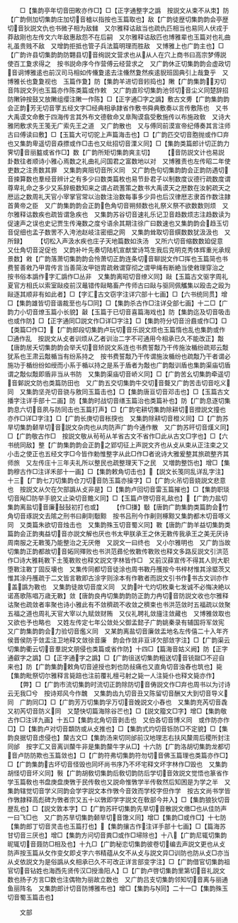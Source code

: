 <!-- { "loadSidebar": true } -->
　　□【集韵亭年切音田畋亦作□】□【正字通整字之譌　按説文从束不从朿】防【广韵侧加切集韵庄加切音樝以指按也玉篇取也】敌【广韵徒歴切集韵韵会亭歴切音狄説文仇也书微子相为敌雠　又尔雅释诂敌当也疏仇匹相当也易同人伏戎于莽敌刚也左传文六年敌惠敌怨不在后嗣　又尔雅释诂敌匹也博雅辈也玉篇对也礼曲礼虽贵贱不敌　又增韵拒抵也管子兵法篇明理而胜敌　又博雅上也广韵主也】□【广韵许县切集韵韵防翾县切音绚説文营求也从从人在穴上商书曰高宗梦傅説使百工夐求得之　按书説命序今作营傅云经营求之　又广韵休正切集韵韵会虚政切音诇博雅逺也前汉司马相如传儵夐逺去注儵然夐然疾逺貎班固典引上哉夐乎　又博雅长也夐夐视也　玉篇作夐】防【集韵羊进切音鈏捣也】敶【广韵集韵刃切音阵説文列也玉篇亦作陈类篇或作敕　又广韵直珍切集韵池邻切音尘义同楚辞招防敶钟按鼓又放敶组缨注敶一作陈】□【正字通□字之譌】敷古文旉【广韵集韵韵会正韵芳无切音罦五经文字□经典相承隷省作敷书舜典敷奏以言传敷陈也　又书大禹谟文命敷于四海传言其外布文德敎命又臯陶谟翕受敷施传以布施政敎　又诗大雅罔敷求先王笺无广索先王之道　又广韵散也　又与傅同前漠宣帝纪傅奏其言注师古曰傅读曰敷】□【玉篇大可切驼上声篇海击也】□【广韵匹交切音胞抛或作□弃也又集韵卑遥切音猋摽或作□击也又纰招切音溧义同】□【集韵类篇郎计切正韵力霁切音丽盭或省作□】数【广韵所矩切集韵爽主切】
　　【音防説文计也易説卦数往者顺诗小雅心焉数之礼曲礼问国君之富数地以对　又博雅责也左传昭二年使吏数之注责数其罪　又集韵爽阻切音所义同　又广韵色句切集韵韵会正韵防遇切音捒算数也羣经音辨计之有多少曰数类篇枚也易节卦君子以制数度议德行疏数度谓尊卑礼命之多少又系辞极数知来之谓占疏蓍策之数书大禹谟天之厯数在汝躬疏天之厯运之数周礼天官小宰掌官常以治数注治数每事多少异也后汉律厯志隶首作数注隷首黄帝之臣　又广韵集韵韵会正韵色角切音朔频数也礼祭义祭不欲数数则烦　又尔雅释诂数疾也疏皆谓急疾也　又集韵苏谷切音速礼乐记卫音趋数烦志注趋数读为促速声之误也史记贾生传淹数之度兮语余其期注徐广曰数速也又集韵韵会趋玉切音促细也孟子数罟不入洿池赵岐注密细之网　又集韵耸取切音繏数数犹汲汲也　又所録】
　　【切松入声汲水疾也庄子天地篇数如泆汤　又所六切音缩数数廹促意　又仕角切音浞促也　又韵补叶先奏切陆机宣猷堂诗笃生我后克明克秀体辉重光承规景数】敹【广韵落萧切集韵韵会怜萧切正韵连条切音聊説文作□挥也玉篇简也书费誓善敹乃甲胄传言当善简汝甲铠胄疏敹谓穿彻之谓甲绳有断絶当使敹理穿治之　按书俗本譌作字汇譌作□丛非　又集韵离昭切音缭义同】敺【玉篇古文驱字周礼夏官方相氏以索室敺疫前汉鼂错传敺略畜产传师古曰敺与驱同佩觿集以殴击之殴为敺逐其顺非有如此者】□【字汇古文窃字注详穴部十七画】□【六书统同贯】增□【集韵雄皆切音谐裁至也与□同】□【集韵杀古作□注详殳部七画】十二□【广韵力小切音燎玉篇小长貌】敼【玉篇于已切音喜篇海戏也】防【集韵迄及切音吸击也或作防】□【正字通同□説文作□详□字注】□【集韵符分切音汾鼖或作□】□【类篇□作□】【广韵郎段切集韵卢玩切音乐説文烦也玉篇惰也乱也集韵或作□通作乱　按説文从攴者训烦从乙者训治二字不可通用今相承已久不能改正】敽【唐韵居夭切集韵韵会举夭切音矫説文系连也书费誓敽乃干传施汝楯纷疏郑云敽犹系也王肃云敽楯当有纷系持之　按书费誓敽乃干传谓施汝楯纷也疏敽乃干者谓必施功于楯纷纷如绶而小系于楯以持之是系于盾者为敽也广韵敽训盾也集韵渠庙切盾谓之敽似敽即盾非当从书防　又集韵渠庙切音峤义同】□【广韵苦幺切集韵牵遥切音鄡説文防也类篇防田也　又广韵五交切集韵牛交切音聱又广韵苦击切音吃义同　又集韵坚尧切音骁与敫同玉篇击也】□【集韵唐亘切音邓击也】□【玉篇古文播字注详手部十二画】防【集韵时战切音缮玉篇治也类篇补也】防【广韵息逐切集韵息六切音夙与防同击也玉篇打声】□【广韵宅耕切集韵除耕切音撜説文撞也亦作□详□字注】□【广韵长庚切音枨揬也　又集韵除耕切音橙义同】□【广韵苏旱切集韵颡旱切音説文杂肉也从肉防声广韵今通作散　又广韵苏旰切音熯义同】□【广韵敬古作□　按説文敬从茍茍从羊省古文不省作□此从古文□字也】□【六书统同敌】整【广韵集韵韵会正韵之郢切征上声説文齐也从攴从束从正注束之又小击之使正也五经文字□今皆作勅惟整字从此□作□者讹诗大雅爰整其旅疏整齐其师旅　又左传庄十三年夫礼所以整民也疏整理天下之民　又増韵整饬也】增□【集韵穆古作□注详禾部十一画】□【集韵敕角切击也】【説文长笺同乱详乱字注】十三【广韵七刀切集韵仓刀切音防玉篇亦操字】□【广韵火吊切音娆説文悲意也　按説文从欠在欠部譌从攴非是】□【集韵卢回切音雷玉篇摧也】□【集韵职琰切音飐□防举手貌又止染切音黵义同】□【玉篇卢啓切音礼敌也】【广韵力盐切集韵离盐切音廉鼔鼔初打也或】
　　【作□搛】斀【唐韵广韵集韵类篇韵会竹角切音琢説文去隂之刑书曰劓刵斀黥　按书吕刑今作劓则椓黥又集韵都木切音啄义同　又类篇朱欲切音烛击也　又集韵殊玉切音蜀义同】斁【唐韵广韵羊益切集韵类篇韵会正韵夷益切音亦説文解也厌也书太甲朕承王之休无斁传我承王之美无厌诗周南服之无斁笺乃能整治之无厌倦　又説文一曰终也　又小尔雅明也　又广韵当故切集韵正韵都故切音妬同殬败也书洪范彞伦攸斁传斁败也释文多路反説文引洪范作□诗大雅耗斁下土笺斁败也释文説文字林皆作□　又前汉薛宣传不得其人则大职堕斁注斁丁固反壊也　又集传同都切音徒涂也周书斁丹雘按今书梓材惟其涂塈茨又惟其涂丹雘疏于二文皆言斁即古涂字则涂本有作斁者而説文引书作书古文训亦作盖譌为斁也　又集韵徒故切音度义同　又韵叶弋灼切枚乗七发诚不必悔决絶以诺髙歌陈唱万歳无斁】敛【唐韵良冉切集韵韵防正韵力冉切音防説文收也尔雅释诂聚也疏敛者率聚也诗小雅此有不敛穧疏不收敛之穧束也书洪范敛时五福疏以敛聚五福之道也周礼天官大宰以九赋敛财贿　又仪礼聘礼敛旜注敛藏也　又博雅敛取也又欲也予也略也　又姓左传定七年公敛处父御孟懿子广韵姚秦录有辅国将军敛宪　又广韵集韵韵会力验切音爁义同　又某韵离盐切音廉敛盂地名左传僖二十入年齐侯晋侯防于敛盂注卫地释文敛徐音廉　韵会作敛非亘详欠部敛字注】□【广韵渠云切集韵衢云切音羣説文朋侵也类篇或省作防】十四□【篇海音姑义阙】防【正字通叡字之譌】□【正字通字之譌】□【广韵徂送切集韵粗送切音铳敠□不迎自来也】防【广韵集韵敕角切音逴授也刺也防敊痛也又直角切音浊舂也筑也】毙【集韵毗祭切尔雅释言毙踣也注前覆礼檀弓射之毙一人注毙仆也释文毙亦作】
　　【弊】□【广韵市流切集韵时流切正韵除防切音俦説文作□弃也周书以为讨诗云无我□兮　按诗郑风今作魗　又集韵齿九切音丑又陈留切音酬又大到切音导义同　广韵同□】□【广韵芳万切集韵孚万切音娩説文小舂也　又集韵充芮切音毳又初芮切音防义同　又楚快切篇海除谷芒也】□【説文籀文□字】增□【集韵敬古作□注详九画】十五□【集韵北角切音剥击也　又伯各切音博义同　或作防亦作□】□【集韵卢对切音纇防或从攴推也】□【集韵式灼切音铄防□不定貌】□【集韵良据切音虑侵也】斄古文□【集韵汤来切同邰前汉地理志右扶风斄周后稷所封注同邰　按字汇又音离训斄牛非是集韵斄牛字从□】十六防【广韵洛胡切集韵龙都切音卢防防欺也玉篇敛也】□【广韵符弗切集韵符勿切音佛玉篇理也类篇亦作□】□【广韵集韵古坏切音怪毁也同坏尚书序乃不坏宅释文坏字林作□毁也　又集韵胡怪切音坏义同】斅【广韵胡敎切集韵后敎切韵防后学切音效説文觉悟也篆省作学玉篇敎也书盘庚盘庚斆于民传敎也又説命惟斆学半传敎然后知困是为学之半　又集韵辖觉切音学义同韵会学字説文本作斆今音效而学校字但作学　按古文尚书学皆作斆隷释高彪碑为斆者宗又五十以斆即学字説文在敎部今并入】□【集韵狼狄切音歴乱也】□【説文敦本字】□【广韵苏旰切集韵先旱切音散説文缴□也从佳防声一曰飞□也　又广韵苏旱切集韵颡旱切音馓义同】增□【集韵□或作□】十七防【集韵郎丁切音灵击也玉篇打也】【集韵攘古作注详手部十七画】□【篇海苏甘切音三厌也】增□【集韵方问切音粪□或作□埽除也】十八【广韵尼辄切集韵昵辄切音聂防□相及也】十九□【广韵秘恋切集韵彼卷切编去声説文更也从攴防声按玉篇从攵作变攵即攴字六书精蕴从攵不从攴与説文异□训防也防从攴□亦当从攴依説文为是俗譌从夊相承已久不可改正详言部变字注】□【广韵借官切集韵祖官切音钻姓也海西先贤传汉□授渔阳人】□【广韵卢啓切集韵里第切音礼説文数也扬子方言□数也注偶物为丽故立数也　又广韵吕支切集韵邻知切音离与丽通鱼丽阵名　又集韵郎计切音防博雅布也】增□【集韵与同】二十一□【集韵殊玉切音蜀玉篇击也】

　　文部
